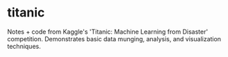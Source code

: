 # titanic
Notes + code from Kaggle's 'Titanic: Machine Learning from Disaster' competition. Demonstrates basic data munging, analysis, and visualization techniques.
